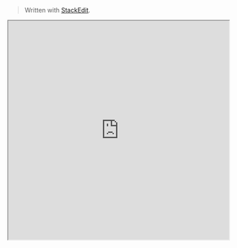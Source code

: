 


> Written with [StackEdit](https://stackedit.io/).

<iframe width="100%" height="500px" src="https://blazorrepl.telerik.com/repl/embed/mckUcBlQ47dqblNR33?editor=true&result=true&errorList=true"></iframe>
<!--stackedit_data:
eyJoaXN0b3J5IjpbLTE4MDU1NjMyODQsNzMwOTk4MTE2XX0=
-->